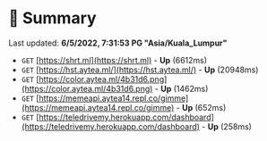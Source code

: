 # 📖 Summary
Last updated: **6/5/2022, 7:31:53 PG "Asia/Kuala_Lumpur"**

- `GET` [https://shrt.ml](https://shrt.ml) - **Up** (6612ms)
- `GET` [https://hst.aytea.ml/](https://hst.aytea.ml/) - **Up** (20948ms)
- `GET` [https://color.aytea.ml/4b31d6.png](https://color.aytea.ml/4b31d6.png) - **Up** (1462ms)
- `GET` [https://memeapi.aytea14.repl.co/gimme](https://memeapi.aytea14.repl.co/gimme) - **Up** (652ms)
- `GET` [https://teledrivemy.herokuapp.com/dashboard](https://teledrivemy.herokuapp.com/dashboard) - **Up** (258ms)
